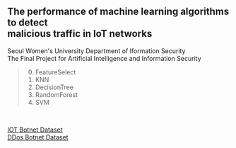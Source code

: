 ## The performance of machine learning algorithms to detect <br>malicious traffic in IoT networks

Seoul Women's University Department of Iformation Security  
The Final Project for Artificial Intelligence and Information Security
<br>

> 0. FeatureSelect  
> 1. KNN  
> 2. DecisionTree  
> 3. RandomForest
> 4. SVM
<br>

[IOT Botnet Dataset](https://cloudstor.aarnet.edu.au/plus/s/umT99TnxvbpkkoE?path=%2FCSV%2FTraning%20and%20Testing%20Tets%20(5%25%20of%20the%20entier%20dataset)%2F10-best%20features%2F10-best%20Training-Testing%20split)  
[DDos Botnet Dataset](https://www.kaggle.com/datasets/siddharthm1698/ddos-botnet-attack-on-iot-devices?resource=download)
